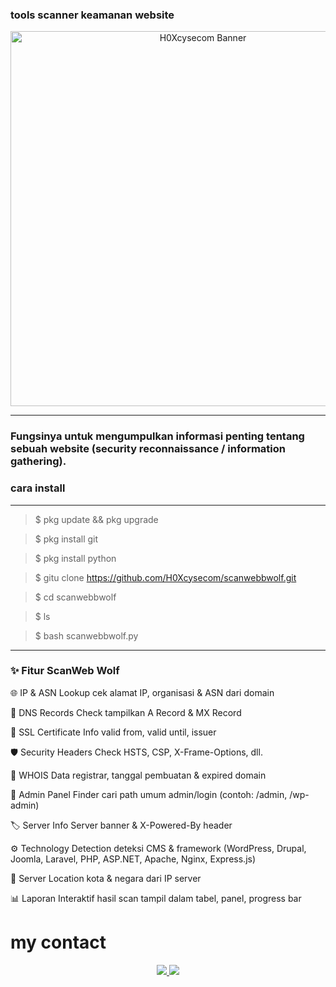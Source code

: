 ### tools scanner keamanan website 

<p align="center">
  <img src="https://f.top4top.io/p_3548uxbn50.jpg" alt="H0Xcysecom Banner" width="600"/>
</p>

---

### Fungsinya untuk mengumpulkan informasi penting tentang sebuah website (security reconnaissance / information gathering).

 ### cara install

---

> $ pkg update && pkg upgrade 

> $ pkg install git

> $ pkg install python

> $ gitu clone https://github.com/H0Xcysecom/scanwebbwolf.git

> $ cd scanwebbwolf

> $ ls 

> $ bash scanwebbwolf.py

---

### ✨ Fitur ScanWeb Wolf

🌐 IP & ASN Lookup  cek alamat IP, organisasi & ASN dari domain

📡 DNS Records Check  tampilkan A Record & MX Record

🔐 SSL Certificate Info  valid from, valid until, issuer

🛡️ Security Headers Check  HSTS, CSP, X-Frame-Options, dll.

📑 WHOIS Data  registrar, tanggal pembuatan & expired domain

🚪 Admin Panel Finder  cari path umum admin/login (contoh: /admin, /wp-admin)

🏷️ Server Info  Server banner & X-Powered-By header

⚙️ Technology Detection  deteksi CMS & framework (WordPress, Drupal, Joomla, Laravel, PHP, ASP.NET, Apache, Nginx, Express.js)

📍 Server Location  kota & negara dari IP server

📊 Laporan Interaktif  hasil scan tampil dalam tabel, panel, progress bar


# my contact
<p align="center">
  <a href="https://t.me/ownFrostWolf">
    <img src="https://img.shields.io/badge/Telegram-000000?style=for-the-badge&logo=telegram&logoColor=white" />
  </a>
  <a href="https://www.tiktok.com/@latest_news_team.markasv?_t=ZS-8zmyWM7yZBB&_r=1">
    <img src="https://img.shields.io/badge/TikTok-000000?style=for-the-badge&logo=tiktok&logoColor=white" />
  </a>
</p>
